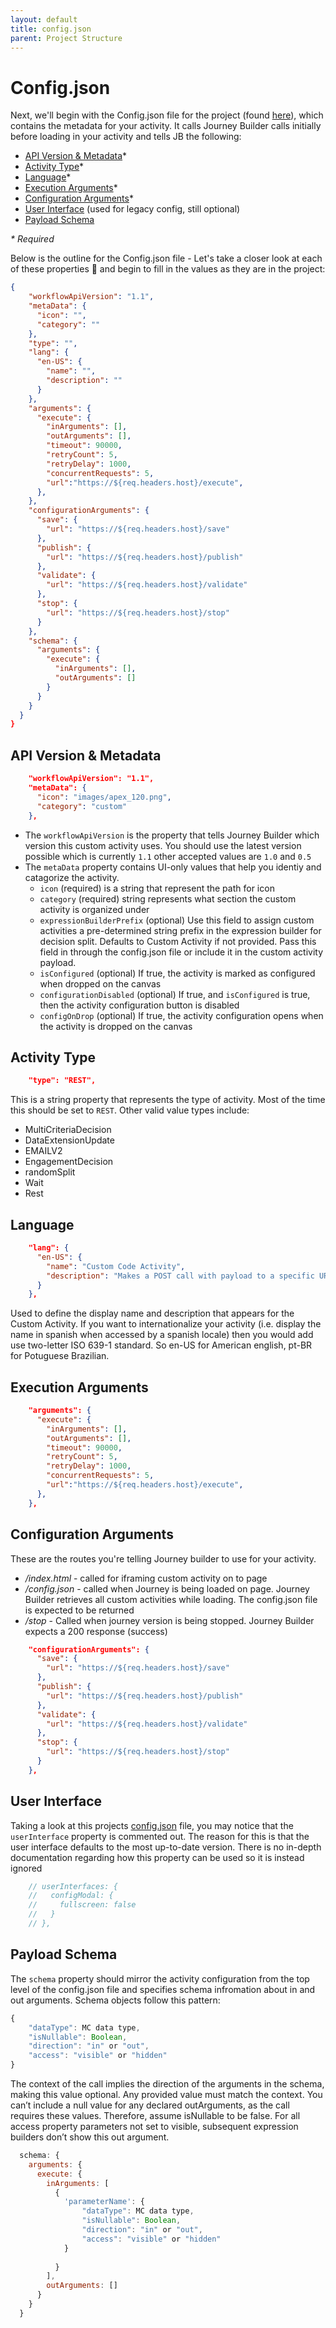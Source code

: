 ```yaml
---
layout: default
title: config.json
parent: Project Structure
--- 
```


# Config.json
Next, we'll begin with the Config.json file for the project (found [here](https://github.com/balwillSFDC/sfmc-my-custom-acitivty/blob/main/config-json.js)), which contains the metadata for your activity. It calls Journey Builder calls initially before loading in your activity and tells JB the following: 
- [API Version & Metadata](#api-version--metadata)*
- [Activity Type](#activity-type)*
- [Language](#language)*
- [Execution Arguments](#execution-arguments)*
- [Configuration Arguments](#configuration-arguments)*
- [User Interface](#user-interface) (used for legacy config, still optional)
- [Payload Schema](#payload-schema)

_* Required_ 

Below is the outline for the Config.json file - Let's take a closer look at each of these properties 🔎 and begin to fill in the values as they are in the project: 
```json
{
    "workflowApiVersion": "1.1",
    "metaData": {
      "icon": "",
      "category": ""
    },
    "type": "",
    "lang": {
      "en-US": {
        "name": "",
        "description": ""
      }
    },
    "arguments": {
      "execute": {
        "inArguments": [],
        "outArguments": [],
        "timeout": 90000,
        "retryCount": 5,
        "retryDelay": 1000,
        "concurrentRequests": 5,
        "url":"https://${req.headers.host}/execute",
      },
    },
    "configurationArguments": {
      "save": {
        "url": "https://${req.headers.host}/save"
      },
      "publish": {
        "url": "https://${req.headers.host}/publish"
      },
      "validate": {
        "url": "https://${req.headers.host}/validate"
      },
      "stop": {
        "url": "https://${req.headers.host}/stop"
      }
    },
    "schema": {
      "arguments": {
        "execute": {
          "inArguments": [],
          "outArguments": []
        }
      }
    }
  }
}
```

## API Version & Metadata
```json
    "workflowApiVersion": "1.1",
    "metaData": {
      "icon": "images/apex_120.png",
      "category": "custom"
    },
```

* The `workflowApiVersion` is the property that tells Journey Builder which version this custom activity uses. You should use the latest version possible which is currently `1.1` other accepted values are `1.0` and `0.5`
* The `metaData` property contains UI-only values that help you identiy and catagorize the activity. 
    * `icon` (required) is a string that represent the path for icon
    * `category` (required) string represents what section the custom activity is organized under
    * `expressionBuilderPrefix` (optional) Use this field to assign custom activities a pre-determined string prefix in the expression builder for decision split. Defaults to Custom Activity if not provided. Pass this field in through the config.json file or include it in the custom activity payload.
    * `isConfigured` (optional) If true, the activity is marked as configured when dropped on the canvas
    * `configurationDisabled` (optional) If true, and `isConfigured` is true, then the activity configuration button is disabled
    * `configOnDrop` (optional) If true, the activity configuration opens when the activity is dropped on the canvas



## Activity Type
```json
    "type": "REST",
``` 

This is a string property that represents the type of activity. Most of the time this should be set to `REST`. Other valid value types include: 
* MultiCriteriaDecision
* DataExtensionUpdate
* EMAILV2
* EngagementDecision
* randomSplit
* Wait
* Rest


## Language
```json
    "lang": {
      "en-US": {
        "name": "Custom Code Activity",
        "description": "Makes a POST call with payload to a specific URL"
      }
    },
```

Used to define the display name and description that appears for the Custom Activity. If you want to internationalize your activity (i.e. display the name in spanish when accessed by a spanish locale) then you would add use two-letter ISO 639-1 standard. So en-US for American english, pt-BR for Potuguese Brazilian. 
 
## Execution Arguments 
```json
    "arguments": {
      "execute": {
        "inArguments": [],
        "outArguments": [],
        "timeout": 90000,
        "retryCount": 5,
        "retryDelay": 1000,
        "concurrentRequests": 5,
        "url":"https://${req.headers.host}/execute",
      },
    },
```



## Configuration Arguments
These are the routes you're telling Journey builder to use for your activity.
- */index.html* - called for iframing custom activity on to page
- */config.json* - called when Journey is being loaded on page. Journey Builder retrieves all custom activities while loading. The config.json file is expected to be returned 
- */stop* - Called when journey version is being stopped. Journey Builder expects a 200 response (success)  

```json
    "configurationArguments": {
      "save": {
        "url": "https://${req.headers.host}/save"
      },
      "publish": {
        "url": "https://${req.headers.host}/publish"
      },
      "validate": {
        "url": "https://${req.headers.host}/validate"
      },
      "stop": {
        "url": "https://${req.headers.host}/stop"
      }
    },
```

## User Interface
Taking a look at this projects [config.json](../../config-json.js) file, you may notice that the `userInterface` property is commented out. The reason for this is that the user interface defaults to the most up-to-date version. There is no in-depth documentation regarding how this property can be used so it is instead ignored 

```javascript
    // userInterfaces: {
    //   configModal: {
    //     fullscreen: false
    //   }
    // },
```

## Payload Schema
The ```schema``` property should mirror the activity configuration from the top level of the config.json file and specifies schema infromation about in and out arguments. Schema objects follow this pattern: 

```javascript
{
    "dataType": MC data type,
    "isNullable": Boolean,
    "direction": "in" or "out",
    "access": "visible" or "hidden"
}
```

The context of the call implies the direction of the arguments in the schema, making this value optional. Any provided value must match the context. You can’t include a null value for any declared outArguments, as the call requires these values. Therefore, assume isNullable to be false. For all access property parameters not set to visible, subsequent expression builders don’t show this out argument.

```javascript
  schema: {
    arguments: {
      execute: {
        inArguments: [
          { 
            'parameterName': {
                "dataType": MC data type,
                "isNullable": Boolean,
                "direction": "in" or "out",
                "access": "visible" or "hidden"
            }
            
          }
        ],
        outArguments: []
      }
    }
  }
```